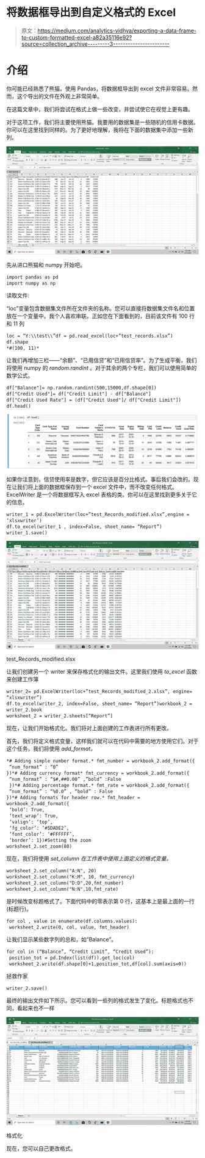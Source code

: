 # 将数据框导出到自定义格式的 Excel

> 原文：<https://medium.com/analytics-vidhya/exporting-a-data-frame-to-custom-formatted-excel-a82a35116e92?source=collection_archive---------3----------------------->

# 介绍

你可能已经熟悉了熊猫。使用 Pandas，将数据框导出到 excel 文件非常容易。然而，这个导出的文件在外观上非常简单。

在这篇文章中，我们将尝试在格式上做一些改变，并尝试使它在视觉上更有趣。

对于这项工作，我们将主要使用熊猫。我要用的数据集是一些随机的信用卡数据。你可以在这里找到同样的。为了更好地理解，我将在下面的数据集中添加一些新列。

![](img/e7acfed64a6d390fca2152534ca15f97.png)

先从进口熊猫和 numpy 开始吧。

```
import pandas as pd
import numpy as np
```

读取文件:

“loc”变量包含数据集文件所在文件夹的名称。您可以直接将数据集文件名和位置放在一个变量中。我个人喜欢串联。正如您在下面看到的，目前该文件有 100 行和 11 列

```
loc = “Y:\\test\\”df = pd.read_excel(loc+”test_records.xlsx”)
df.shape
*#(100, 11)*
```

让我们再增加三栏——“余额”、“已用信贷”和“已用信贷率”。为了生成平衡，我们将使用 numpy 的 *random.randint* 。对于其余的两个专栏，我们可以使用简单的数学公式。

```
df["Balance"]= np.random.randint(500,15000,df.shape[0])
df["Credit Used"]= df["Credit Limit"] - df["Balance"]
df["Credit Used Rate"] = (df["Credit Used"]/ df["Credit Limit"])
df.head()
```

![](img/10da90d031e5ad3e6657723b2aa2bdd2.png)

如果你注意到，信贷使用率是数字，但它应该是百分比格式。事后我们会改的。现在让我们将上面的数据框保存到一个 excel 文件中，而不改变任何格式。ExcelWriter 是一个将数据框写入 excel 表格的类。你可以在这里找到更多关于它的信息。

```
writer_1 = pd.ExcelWriter(loc+”test_Records_modified.xlsx”,engine = ‘xlsxwriter’)
df.to_excel(writer_1 , index=False, sheet_name= “Report”)
writer_1.save()
```

![](img/2e404db297740c8c7aacb596566e70b5.png)

test_Records_modified.xlsx

让我们创建另一个 writer 来保存格式化的输出文件。这里我们使用 *to_excel* 函数来创建工作簿

```
writer_2= pd.ExcelWriter(loc+”test_Records_modified_2.xlsx”, engine= “xlsxwriter”)
df.to_excel(writer_2, index=False, sheet_name= “Report”)workbook_2 = writer_2.book
worksheet_2 = writer_2.sheets[“Report”]
```

现在，让我们开始格式化。我们将对上面创建的工作表进行所有更改。

首先，我们将定义格式变量，这样我们就可以在代码中需要的地方使用它们。对于这个任务，我们将使用 *add_format。*

```
*# Adding simple number format.* fmt_number = workbook_2.add_format({
 “num_format” : “0”
})*# Adding currency format* fmt_currency = workbook_2.add_format({
 “num_format” : “$#,##0.00” ,”bold” :False
 })*# Adding percentage format.* fmt_rate = workbook_2.add_format({
 “num_format” : “%0.0” , “bold” : False
})*# Adding formats for header row.* fmt_header = workbook_2.add_format({
 ‘bold’: True,
 ‘text_wrap’: True,
 ‘valign’: ‘top’,
 ‘fg_color’: ‘#5DADE2’,
 ‘font_color’: ‘#FFFFFF’,
 ‘border’: 1})#Setting the zoom
worksheet_2.set_zoom(80)
```

现在，我们将使用 *set_column 在工作表中使用上面定义的格式变量。*

```
worksheet_2.set_column("A:N", 20)
worksheet_2.set_column("K:M", 10, fmt_currency)
worksheet_2.set_column("D:D",20,fmt_number)
worksheet_2.set_column("N:N",10,fmt_rate)
```

是时候改变标题格式了。下面代码中的零表示第 0 行，这基本上是最上面的一行(标题行)。

```
for col , value in enumerate(df.columns.values):
 worksheet_2.write(0, col, value, fmt_header)
```

让我们显示某些数字列的总和，如“Balance”。

```
for col in (“Balance”, “Credit Limit”, “Credit Used”):
 position_tot = pd.Index(list(df)).get_loc(col)
 worksheet_2.write(df.shape[0]+1,position_tot,df[col].sum(axis=0))
```

拯救作家

```
writer_2.save()
```

最终的输出文件如下所示。您可以看到一些列的格式发生了变化。标题格式也不同，看起来也不一样

![](img/ac2b48af0649c7de4db26d4503ba5aba.png)

格式化

现在，您可以自己更改格式。